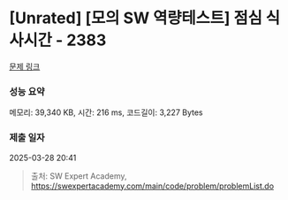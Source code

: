 # [Unrated] [모의 SW 역량테스트] 점심 식사시간 - 2383 

[문제 링크](https://swexpertacademy.com/main/code/problem/problemDetail.do?contestProbId=AV5-BEE6AK0DFAVl) 

### 성능 요약

메모리: 39,340 KB, 시간: 216 ms, 코드길이: 3,227 Bytes

### 제출 일자

2025-03-28 20:41



> 출처: SW Expert Academy, https://swexpertacademy.com/main/code/problem/problemList.do
